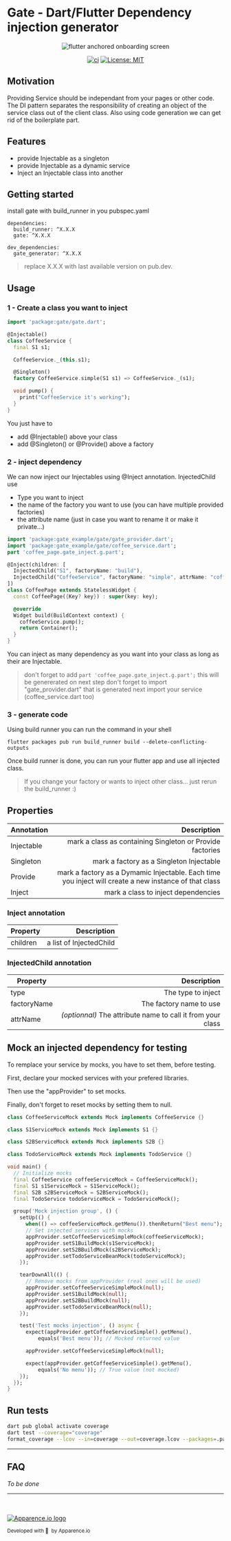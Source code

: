 # Gate - Dart/Flutter Dependency injection generator
 
<p align="center">
<img src="https://github.com/Apparence-io/gate/raw/master/packages/gate_generator/doc/images/cover.png" alt="flutter anchored onboarding screen" />
</p>

<p align="center">
  <a href="https://github.com/Apparence-io/gate/actions"><img src="https://github.com/Apparence-io/gate/workflows/Dart%20CI/badge.svg" alt="ci" style="max-width: 100%;"></a>
  <a href="https://opensource.org/licenses/MIT" rel="nofollow"><img src="https://camo.githubusercontent.com/83d3746e5881c1867665223424263d8e604df233d0a11aae0813e0414d433943/68747470733a2f2f696d672e736869656c64732e696f2f62616467652f6c6963656e73652d4d49542d626c75652e737667" alt="License: MIT" data-canonical-src="https://img.shields.io/badge/license-MIT-blue.svg" style="max-width: 100%;"></a>
</p>

## Motivation
Providing Service should be independant from your pages or other code. 
The DI pattern separates the responsibility of creating an object of the service class out of the client class.
Also using code generation we can get rid of the boilerplate part. 

## Features
- provide Injectable as a singleton
- provide Injectable as a dynamic service
- Inject an Injectable class into another

## Getting started
install gate with build_runner in you pubspec.yaml 
```
dependencies:
  build_runner: ^X.X.X
  gate: ^X.X.X

dev_dependencies:
  gate_generator: ^X.X.X
```
> replace X.X.X with last available version on pub.dev.


## Usage

### 1 - Create a class you want to inject

```dart
import 'package:gate/gate.dart';

@Injectable()
class CoffeeService {
  final S1 s1;

  CoffeeService._(this.s1);

  @Singleton()
  factory CoffeeService.simple(S1 s1) => CoffeeService._(s1);

  void pump() {
    print("CoffeeService it's working");
  }
}
```

You just have to 
- add @Injectable() above your class
- add @Singleton() or @Provide() above a factory 

### 2 - inject dependency 

We can now inject our Injectables using @Inject annotation. 
InjectedChild use
- Type you want to inject
- the name of the factory you want to use (you can have multiple provided factories)
- the attribute name (just in case you want to rename it or make it private...)

```dart
import 'package:gate_example/gate/gate_provider.dart';
import 'package:gate_example/gate/coffee_service.dart';
part 'coffee_page.gate_inject.g.part';

@Inject(children: [
  InjectedChild("S1", factoryName: "build"),
  InjectedChild("CoffeeService", factoryName: "simple", attrName: "coffeeService"),
])
class CoffeePage extends StatelessWidget {
  const CoffeePage({Key? key}) : super(key: key);

  @override
  Widget build(BuildContext context) {
    coffeeService.pump();
    return Container();
  }
}
```
You can inject as many dependency as you want into your class as long as their are Injectable. 
> don't forget to add ```part 'coffee_page.gate_inject.g.part';``` 
> this will be genererated on next step
> don't forget to import "gate_provider.dart" that is generated next
> import your service (coffee_service.dart too)


### 3 - generate code
Using build runner you can run the command in your shell 
```shell
flutter packages pub run build_runner build --delete-conflicting-outputs
```

Once build runner is done, you can run your flutter app and use all injected class. 

> If you change your factory or wants to inject other class... just rerun the build_runner :)

## Properties
| Annotation   |      Description                                                     | 
|--------------|---------------------------------------------------------------------:|
| Injectable   |  mark a class as containing Singleton or Provide factories           | 
| Singleton    |  mark a factory as a Singleton Injectable                            | 
| Provide      |  mark a factory as a Dymamic Injectable. Each time you inject will create a new instance of that class           | 
| Inject    |  mark a class to inject dependencies                           | 


### Inject annotation
| Property        |      Description                                                     | 
|-----------------|---------------------------------------------------------------------:|
| children        |  a list of InjectedChild                                             | 


### InjectedChild annotation
| Property        |      Description                                                     | 
|-----------------|---------------------------------------------------------------------:|
| type            |  The type to inject                                                  | 
| factoryName     |  The factory name to use                                             | 
| attrName        |  *(optionnal)* The attribute name to call it from your class         | 


## Mock an injected dependency for testing
To remplace your service by mocks, you have to set them, before testing.


First, declare your mocked services with your prefered libraries.

Then use the "appProvider" to set mocks.

Finally, don't forget to reset mocks by setting them to null.


```dart
class CoffeeServiceMock extends Mock implements CoffeeService {}

class S1ServiceMock extends Mock implements S1 {}

class S2BServiceMock extends Mock implements S2B {}

class TodoServiceMock extends Mock implements TodoService {}

void main() {
  // Initialize mocks
  final CoffeeService coffeeServiceMock = CoffeeServiceMock();
  final S1 s1ServiceMock = S1ServiceMock();
  final S2B s2BServiceMock = S2BServiceMock();
  final TodoService todoServiceMock = TodoServiceMock();

  group('Mock injection group', () {
    setUp(() {
      when(() => coffeeServiceMock.getMenu()).thenReturn("Best menu");
      // Set injected services with mocks
      appProvider.setCoffeeServiceSimpleMock(coffeeServiceMock);
      appProvider.setS1BuildMock(s1ServiceMock);
      appProvider.setS2BBuildMock(s2BServiceMock);
      appProvider.setTodoServiceBeanMock(todoServiceMock);
    });

    tearDownAll(() {
      // Remove mocks from appProvider (real ones will be used)
      appProvider.setCoffeeServiceSimpleMock(null);
      appProvider.setS1BuildMock(null);
      appProvider.setS2BBuildMock(null);
      appProvider.setTodoServiceBeanMock(null);
    });

    test('Test mocks injection', () async {
      expect(appProvider.getCoffeeServiceSimple().getMenu(),
          equals('Best menu')); // Mocked returned value

      appProvider.setCoffeeServiceSimpleMock(null);

      expect(appProvider.getCoffeeServiceSimple().getMenu(),
          equals('No menu')); // True value (not mocked)
    });
  });
}
```

## Run tests
```bash
dart pub global activate coverage
dart test --coverage="coverage"
format_coverage --lcov --in=coverage --out=coverage.lcov --packages=.packages --report-on=lib
```

<hr/>

## FAQ
*To be done*

<hr/>
<br><br>
<a href="https://en.apparence.io"><img src="https://github.com/Apparence-io/bart/raw/master/.github/img/logo.png" alt="Apparence.io logo"></a>
<p><small>Developed with 💙 &nbsp;by Apparence.io</small></p>

